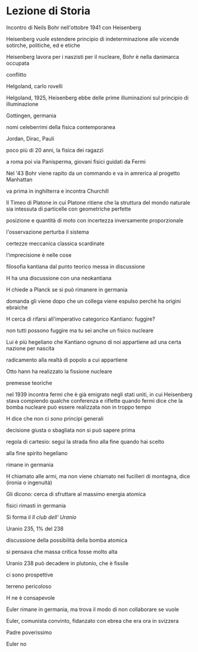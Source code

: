# Lezione di Storia

Incontro di Neils Bohr nell'ottobre 1941 con Heisenberg

Heisenberg vuole estendere principio di indeterminazione alle vicende sotirche, politiche, ed e etiche 

Heisenberg lavora per i naszisti per il nucleare, Bohr è nella danimarca occupata

conflitto

Helgoland, carlo rovelli

Helgoland, 1925, Heisenberg ebbe delle prime illuminazioni sul principio di illuminazione

Gottingen, germania

nomi celeberrimi della fisica contemporanea

Jordan, Dirac, Pauli

poco più di 20 anni, la fisica dei ragazzi

a roma poi via Panisperma, giovani fisici guidati da Fermi

Nel '43 Bohr viene rapito da un commando e va in amrerica al progetto Manhattan

va prima in inghilterra e incontra Churchill

Il Timeo di Platone in cui Platone ritiene che la struttura del mondo naturale sia intessuta di particelle con geometriche perfette

posizione e quantità di moto con incertezza inversamente proporzionale


l'osservazione perturba il sistema

certezze meccanica classica scardinate

l'imprecisione è nelle cose


filosofia kantiana dal punto teorico messa in discussione

H ha una discussione con una neokantiana

H chiede a Planck se si può rimanere in germania

domanda gli viene dopo che un collega viene espulso perchè ha origini ebraiche

H cerca di rifarsi all'imperativo categorico Kantiano:
fuggire?

non tutti possono fuggire ma tu sei anche un fisico nucleare


Lui è più hegeliano che Kantiano
ognuno di noi appartiene ad una certa nazione per nascita

radicamento alla realtà di popolo a cui appartiene


Otto hann ha realizzato la fissione nucleare

premesse teoriche


nel 1939 incontra fermi che è già emigrato negli stati uniti, in cui Heisenberg stava compiendo qualche conferenza e riflette quando fermi dice che la bomba nucleare può essere realizzata non in troppo tempo

H dice che non ci sono principi generali

decisione giusta o sbagliata non si può 
sapere prima

regola di cartesio: segui la strada fino alla fine quando hai scelto

alla fine spirito hegeliano

rimane in germania

H chiamato alle armi, ma non viene chiamato nei fucilieri di montagna, dice (ironia o ingenuità)

Gli dicono: cerca di sfruttare al massimo energia atomica

fisici rimasti in germania

Si forma il _Il club dell' Uranio_

Uranio 235, 1% del 238

discussione della possibilità della bomba atomica

si pensava che massa critica fosse molto alta

Uranio 238 può decadere in plutonio, che è fissile

ci sono prospettive

terreno pericoloso

H ne è consapevole

Euler rimane in germania, ma trova il modo di non collaborare se vuole 


Euler, comunista convinto, fidanzato con ebrea che era ora in svizzera



Padre poverissimo

Euler no
<!--stackedit_data:
eyJoaXN0b3J5IjpbODU4MTY4MTk4LDExMzYxMzg1Ml19
-->
